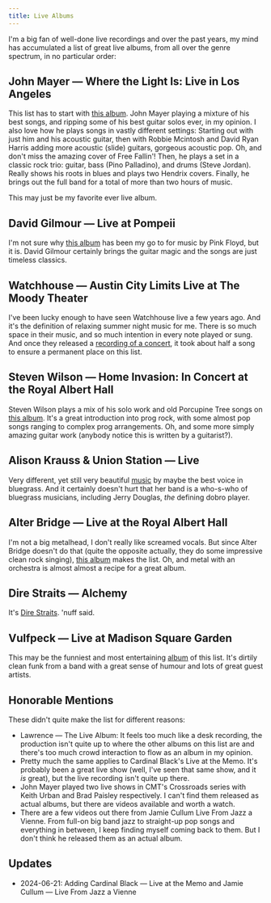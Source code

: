```yaml
---
title: Live Albums
---
```

I'm a big fan of well-done live recordings and over the past years, my mind has accumulated a list of great live albums, from all over the genre spectrum, in no particular order:

## John Mayer — Where the Light Is: Live in Los Angeles
This list has to start with [this album](https://en.wikipedia.org/wiki/Where_the_Light_Is_(John_Mayer_album)). John Mayer playing a mixture of his best songs, and ripping some of his best guitar solos ever, in my opinion. I also love how he plays songs in vastly different settings: Starting out with just him and his acoustic guitar, then with Robbie Mcintosh and David Ryan Harris adding more acoustic (slide) guitars, gorgeous acoustic pop. Oh, and don't miss the amazing cover of Free Fallin'! Then, he plays a set in a classic rock trio: guitar, bass (Pino Palladino), and drums (Steve Jordan). Really shows his roots in blues and plays two Hendrix covers. Finally, he brings out the full band for a total of more than two hours of music.

This may just be my favorite ever live album.

## David Gilmour — Live at Pompeii
I'm not sure why [this album](https://en.wikipedia.org/wiki/Live_at_Pompeii) has been my go to for music by Pink Floyd, but it is. David Gilmour certainly brings the guitar magic and the songs are just timeless classics. 

## Watchhouse — Austin City Limits Live at The Moody Theater
I've been lucky enough to have seen Watchhouse live a few years ago. And it's the definition of relaxing summer night music for me. There is so much space in their music, and so much intention in every note played or sung. And once they released a [recording of a concert](https://watchhouse.bandcamp.com/album/austin-city-limits-live-at-the-moody-theater-3), it took about half a song to ensure a permanent place on this list.

## Steven Wilson — Home Invasion: In Concert at the Royal Albert Hall
Steven Wilson plays a mix of his solo work and old Porcupine Tree songs on [this album](https://en.wikipedia.org/wiki/Home_Invasion:_In_Concert_at_the_Royal_Albert_Hall). It's a great introduction into prog rock, with some almost pop songs ranging to complex prog arrangements. Oh, and some more simply amazing guitar work (anybody notice this is written by a guitarist?).

## Alison Krauss & Union Station — Live
Very different, yet still very beautiful [music](https://en.wikipedia.org/wiki/Live_(Alison_Krauss_album)) by maybe the best voice in bluegrass. And it certainly doesn't hurt that her band is a who-s-who of bluegrass musicians, including Jerry Douglas, *the* defining dobro player.

## Alter Bridge — Live at the Royal Albert Hall
I'm not a big metalhead, I don't really like screamed vocals. But since Alter Bridge doesn't do that (quite the opposite actually, they do some impressive clean rock singing), [this album](https://en.wikipedia.org/wiki/Live_at_the_Royal_Albert_Hall_(featuring_The_Parallax_Orchestra)) makes the list. Oh, and metal with an orchestra is almost almost a recipe for a great album.

## Dire Straits — Alchemy
It's [Dire Straits](https://en.wikipedia.org/wiki/Alchemy:_Dire_Straits_Live). 'nuff said. 

## Vulfpeck — Live at Madison Square Garden
This may be the funniest and most entertaining [album](https://en.wikipedia.org/wiki/Vulfpeck#Studio_albums_and_Live_at_Madison_Square_Garden) of this list. It's dirtily clean funk from a band with a great sense of humour and lots of great guest artists.

## Honorable Mentions
These didn't quite make the list for different reasons:
- Lawrence — The Live Album: It feels too much like a desk recording, the production isn't quite up to where the other albums on this list are and there's too much crowd interaction to flow as an album in my opinion.
- Pretty much the same applies to Cardinal Black's Live at the Memo. It's probably been a great live show (well, I've seen that same show, and it *is* great), but the live recording isn't quite up there.
- John Mayer played two live shows in CMT's Crossroads series with Keith Urban and Brad Paisley respectively. I can't find them released as actual albums, but there are videos available and worth a watch.
- There are a few videos out there from Jamie Cullum Live From Jazz a Vienne. From full-on big band jazz to straight-up pop songs and everything in between, I keep finding myself coming back to them. But I don't think he released them as an actual album.

## Updates
- 2024-06-21: Adding Cardinal Black — Live at the Memo and Jamie Cullum — Live From Jazz a Vienne 